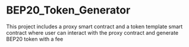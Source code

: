 # BEP20_Token_Generator
 This project includes a proxy smart contract and a token template smart contract where user can interact with the proxy contract and generate BEP20 token with a fee
